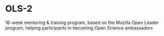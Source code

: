 # OLS-2
16-week mentoring &amp; training program, based on the Mozilla Open Leader program, helping participants in becoming Open Science ambassadors
